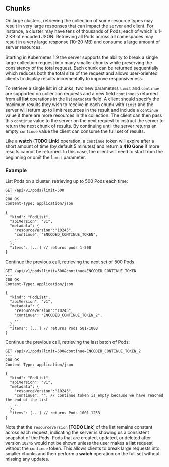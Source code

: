 ## Chunks

On large clusters, retrieving the collection of some resource types may result
in very large responses that can impact the server and client. For instance, a
cluster may have tens of thousands of Pods, each of which is 1-2 KB of encoded
JSON. Retrieving all Pods across all namespaces may result in a very large
response (10-20 MB) and consume a large amount of server resources.

Starting in Kubernetes 1.9 the server supports the ability to break a single
large collection request into many smaller chunks while preserving the
consistency of the total request. Each chunk can be returned sequentially
which reduces both the total size of the request and allows user-oriented
clients to display results incrementally to improve responsiveness.

To retrieve a single list in chunks, two new parameters `limit` and `continue`
are supported on collection requests and a new field `continue` is returned
from all **list** operations in the list `metadata` field. A client should
specify the maximum results they wish to receive in each chunk with `limit`
and the server will return up to limit resources in the result and include a
`continue` value if there are more resources in the collection. The client can
then pass this `continue` value to the server on the next request to instruct
the server to return the next chunk of results. By continuing until the server
returns an empty `continue` value the client can consume the full set of
results.

Like a **watch** (**TODO Link**) operation, a `continue` token will expire
after a short amount of time (by default 5 minutes) and return a **410 Gone**
if more results cannot be returned. In this case, the client will need to
start from the beginning or omit the `limit` parameter.

### Example

List Pods on a cluster, retrieving up to 500 Pods each time:

```
GET /api/v1/pods?limit=500
---
200 OK
Content-Type: application/json

{
  "kind": "PodList",
  "apiVersion": "v1",
  "metadata": {
    "resourceVersion":"10245",
    "continue": "ENCODED_CONTINUE_TOKEN",
    ...
  },
  "items": [...] // returns pods 1-500
}
```

Continue the previous call, retrieving the next set of 500 Pods.

```
GET /api/v1/pods?limit=500&continue=ENCODED_CONTINUE_TOKEN
---
200 OK
Content-Type: application/json

{
  "kind": "PodList",
  "apiVersion": "v1",
  "metadata": {
    "resourceVersion":"10245",
    "continue": "ENCODED_CONTINUE_TOKEN_2",
    ...
  },
  "items": [...] // returns Pods 501-1000
}
```

Continue the previous call, retrieving the last batch of Pods:

```
GET /api/v1/pods?limit=500&continue=ENCODED_CONTINUE_TOKEN_2
---
200 OK
Content-Type: application/json

{
  "kind": "PodList",
  "apiVersion": "v1",
  "metadata": {
    "resourceVersion":"10245",
    "continue": "", // continue token is empty because we have reached the end of the list
    ...
  },
  "items": [...] // returns Pods 1001-1253
}
```

Note that the `resourceVersion` [**TODO Link**] of the list remains constant
across each request, indicating the server is showing us a consistent snapshot
of the Pods. Pods that are created, updated, or deleted after version `10245`
would not be shown unless the user makes a **list** request without the
`continue` token. This allows clients to break large requests into smaller
chunks and then perform a **watch** operation on the full set without missing
any updates.

